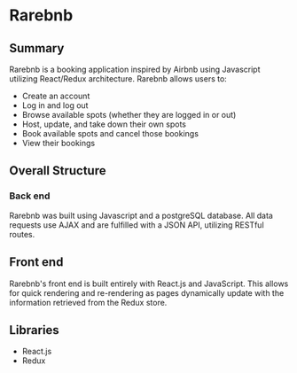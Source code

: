 # Rarebnb

## Summary
Rarebnb is a booking application inspired by Airbnb using Javascript utilizing React/Redux architecture. Rarebnb allows users to:
- Create an account
- Log in and log out
- Browse available spots (whether they are logged in or out)
- Host, update, and take down their own spots
- Book available spots and cancel those bookings
- View their bookings

## Overall Structure
### Back end
Rarebnb was built using Javascript and a postgreSQL database. All data requests use AJAX and are fulfilled with a JSON API, utilizing RESTful routes. 

## Front end
Rarebnb's front end is built entirely with React.js and JavaScript. This allows for quick rendering and re-rendering as pages dynamically update with the information retrieved from the Redux store.

## Libraries
- React.js
- Redux
